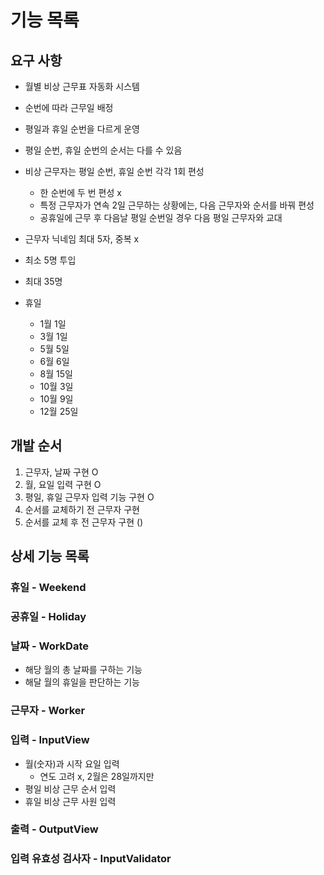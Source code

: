 # 기능 목록

## 요구 사항
- 월별 비상 근무표 자동화 시스템
- 순번에 따라 근무일 배정
- 평일과 휴일 순번을 다르게 운영
- 평일 순번, 휴일 순번의 순서는 다를 수 있음
- 비상 근무자는 평일 순번, 휴일 순번 각각 1회 편성
  - 한 순번에 두 번 편성 x
  - 특정 근무자가 연속 2일 근무하는 상황에는, 다음 근무자와 순서를 바꿔 편성
  - 공휴일에 근무 후 다음날 평일 순번일 경우 다음 평일 근무자와 교대
- 근무자 닉네임 최대 5자, 중복 x
- 최소 5명 투입
- 최대 35명

- 휴일 
  - 1월 1일
  - 3월 1일
  - 5월 5일
  - 6월 6일
  - 8월 15일
  - 10월 3일
  - 10월 9일
  - 12월 25일

## 개발 순서
1. 근무자, 날짜 구현 O
2. 월, 요일 입력 구현 O
3. 평일, 휴일 근무자 입력 기능 구현 O
4. 순서를 교체하기 전 근무자 구현
5. 순서를 교체 후 전 근무자 구현 ()

## 상세 기능 목록
### 휴일 - Weekend
### 공휴일 - Holiday
### 날짜 - WorkDate
- 해당 월의 총 날짜를 구하는 기능
- 해달 월의 휴일을 판단하는 기능

### 근무자 - Worker

### 입력 - InputView
- 월(숫자)과 시작 요일 입력
  - 연도 고려 x, 2월은 28일까지만
- 평일 비상 근무 순서 입력
- 휴일 비상 근무 사원 입력

### 출력 - OutputView

### 입력 유효성 검사자 - InputValidator